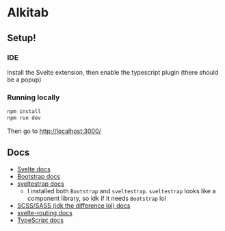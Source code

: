 # Alkitab

## Setup!
### IDE
Install the Svelte extension, then enable the typescript plugin (there should be a popup)
### Running locally
```bash
npm install
npm run dev
```

Then go to [http://localhost:3000/](http://localhost:3000/)

## Docs
- [Svelte docs](https://svelte.dev/docs)
- [Bootstrap docs](https://getbootstrap.com/docs/5.0/getting-started/introduction/)
- [sveltestrap docs](https://sveltestrap.js.org)
  - I installed both `Bootstrap` and `sveltestrap`. `sveltestrap` looks like a component library, so idk if it needs `Bootstrap` lol
- [SCSS/SASS (idk the difference lol) docs](https://sass-lang.com/documentation/)
- [svelte-routing docs](https://github.com/EmilTholin/svelte-routing)
- [TypeScript docs](https://www.typescriptlang.org/docs/)

